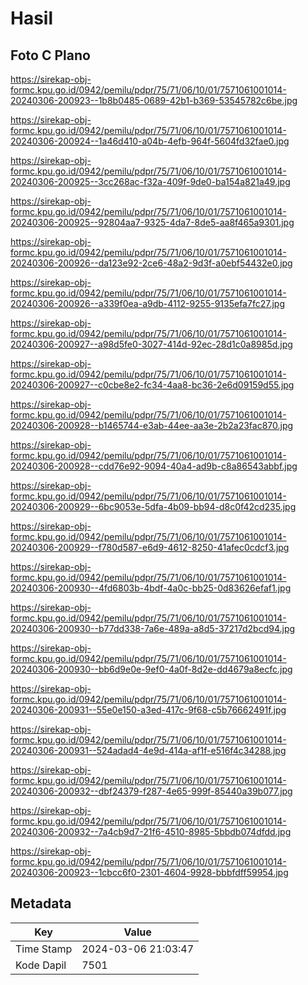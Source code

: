 # Hasil

## Foto C Plano

https://sirekap-obj-formc.kpu.go.id/0942/pemilu/pdpr/75/71/06/10/01/7571061001014-20240306-200923--1b8b0485-0689-42b1-b369-53545782c6be.jpg

https://sirekap-obj-formc.kpu.go.id/0942/pemilu/pdpr/75/71/06/10/01/7571061001014-20240306-200924--1a46d410-a04b-4efb-964f-5604fd32fae0.jpg

https://sirekap-obj-formc.kpu.go.id/0942/pemilu/pdpr/75/71/06/10/01/7571061001014-20240306-200925--3cc268ac-f32a-409f-9de0-ba154a821a49.jpg

https://sirekap-obj-formc.kpu.go.id/0942/pemilu/pdpr/75/71/06/10/01/7571061001014-20240306-200925--92804aa7-9325-4da7-8de5-aa8f465a9301.jpg

https://sirekap-obj-formc.kpu.go.id/0942/pemilu/pdpr/75/71/06/10/01/7571061001014-20240306-200926--da123e92-2ce6-48a2-9d3f-a0ebf54432e0.jpg

https://sirekap-obj-formc.kpu.go.id/0942/pemilu/pdpr/75/71/06/10/01/7571061001014-20240306-200926--a339f0ea-a9db-4112-9255-9135efa7fc27.jpg

https://sirekap-obj-formc.kpu.go.id/0942/pemilu/pdpr/75/71/06/10/01/7571061001014-20240306-200927--a98d5fe0-3027-414d-92ec-28d1c0a8985d.jpg

https://sirekap-obj-formc.kpu.go.id/0942/pemilu/pdpr/75/71/06/10/01/7571061001014-20240306-200927--c0cbe8e2-fc34-4aa8-bc36-2e6d09159d55.jpg

https://sirekap-obj-formc.kpu.go.id/0942/pemilu/pdpr/75/71/06/10/01/7571061001014-20240306-200928--b1465744-e3ab-44ee-aa3e-2b2a23fac870.jpg

https://sirekap-obj-formc.kpu.go.id/0942/pemilu/pdpr/75/71/06/10/01/7571061001014-20240306-200928--cdd76e92-9094-40a4-ad9b-c8a86543abbf.jpg

https://sirekap-obj-formc.kpu.go.id/0942/pemilu/pdpr/75/71/06/10/01/7571061001014-20240306-200929--6bc9053e-5dfa-4b09-bb94-d8c0f42cd235.jpg

https://sirekap-obj-formc.kpu.go.id/0942/pemilu/pdpr/75/71/06/10/01/7571061001014-20240306-200929--f780d587-e6d9-4612-8250-41afec0cdcf3.jpg

https://sirekap-obj-formc.kpu.go.id/0942/pemilu/pdpr/75/71/06/10/01/7571061001014-20240306-200930--4fd6803b-4bdf-4a0c-bb25-0d83626efaf1.jpg

https://sirekap-obj-formc.kpu.go.id/0942/pemilu/pdpr/75/71/06/10/01/7571061001014-20240306-200930--b77dd338-7a6e-489a-a8d5-37217d2bcd94.jpg

https://sirekap-obj-formc.kpu.go.id/0942/pemilu/pdpr/75/71/06/10/01/7571061001014-20240306-200930--bb6d9e0e-9ef0-4a0f-8d2e-dd4679a8ecfc.jpg

https://sirekap-obj-formc.kpu.go.id/0942/pemilu/pdpr/75/71/06/10/01/7571061001014-20240306-200931--55e0e150-a3ed-417c-9f68-c5b76662491f.jpg

https://sirekap-obj-formc.kpu.go.id/0942/pemilu/pdpr/75/71/06/10/01/7571061001014-20240306-200931--524adad4-4e9d-414a-af1f-e516f4c34288.jpg

https://sirekap-obj-formc.kpu.go.id/0942/pemilu/pdpr/75/71/06/10/01/7571061001014-20240306-200932--dbf24379-f287-4e65-999f-85440a39b077.jpg

https://sirekap-obj-formc.kpu.go.id/0942/pemilu/pdpr/75/71/06/10/01/7571061001014-20240306-200932--7a4cb9d7-21f6-4510-8985-5bbdb074dfdd.jpg

https://sirekap-obj-formc.kpu.go.id/0942/pemilu/pdpr/75/71/06/10/01/7571061001014-20240306-200923--1cbcc6f0-2301-4604-9928-bbbfdff59954.jpg


## Metadata

| Key        | Value               |
| ---------- | ------------------- |
| Time Stamp | 2024-03-06 21:03:47 |
| Kode Dapil | 7501                |



